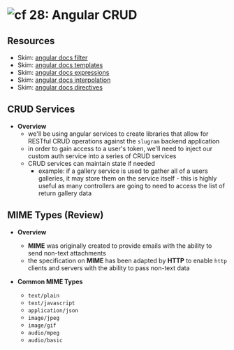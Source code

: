 ![cf](http://i.imgur.com/7v5ASc8.png) 28: Angular CRUD
=====================================

## Resources
* Skim: [angular docs filter]
* Skim: [angular docs templates]
* Skim: [angular docs expressions]
* Skim: [angular docs interpolation]
* Skim: [angular docs directives]

## CRUD Services
  * **Overview**
    * we'll be using angular services to create libraries that allow for RESTful CRUD operations against the `slugram` backend application
    * in order to gain access to a user's token, we'll need to inject our custom auth service into a series of CRUD services
    * CRUD services can maintain state if needed
      * example: if a gallery service is used to gather all of a users galleries, it may store them on the service itself - this is highly useful as many controllers are going to need to access the list of return gallery data

## MIME Types (Review)
  * **Overview**
    * **MIME** was originally created to provide emails with the ability to send non-text attachments
    * the specification on **MIME** has been adapted by **HTTP** to enable `http` clients and servers with the ability to pass non-text data

  * **Common MIME Types**
    * `text/plain`
    * `text/javascript`
    * `application/json`
    * `image/jpeg`
    * `image/gif`
    * `audio/mpeg`
    * `audio/basic`



[angular docs filter]: https://docs.angularjs.org/guide/filter
[angular docs templates]: https://docs.angularjs.org/guide/templates
[angular docs expressions]: https://docs.angularjs.org/guide/expression
[angular docs interpolation]: https://docs.angularjs.org/guide/interpolation
[angular docs directives]: https://docs.angularjs.org/guide/directive
